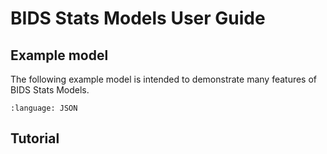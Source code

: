 # BIDS Stats Models User Guide

## Example model

The following example model is intended to demonstrate many features of BIDS Stats Models.

```{literalinclude} examples/model-example_smdl.json
:language: JSON
```

## Tutorial
